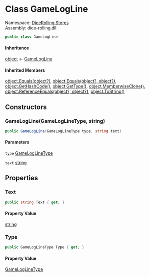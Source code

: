# <a id="DiceRolling_Stores_GameLogLine"></a> Class GameLogLine

Namespace: [DiceRolling.Stores](DiceRolling.Stores.md)  
Assembly: dice\-rolling.dll  

```csharp
public class GameLogLine
```

#### Inheritance

[object](https://learn.microsoft.com/dotnet/api/system.object) ← 
[GameLogLine](DiceRolling.Stores.GameLogLine.md)

#### Inherited Members

[object.Equals\(object?\)](https://learn.microsoft.com/dotnet/api/system.object.equals\#system\-object\-equals\(system\-object\)), 
[object.Equals\(object?, object?\)](https://learn.microsoft.com/dotnet/api/system.object.equals\#system\-object\-equals\(system\-object\-system\-object\)), 
[object.GetHashCode\(\)](https://learn.microsoft.com/dotnet/api/system.object.gethashcode), 
[object.GetType\(\)](https://learn.microsoft.com/dotnet/api/system.object.gettype), 
[object.MemberwiseClone\(\)](https://learn.microsoft.com/dotnet/api/system.object.memberwiseclone), 
[object.ReferenceEquals\(object?, object?\)](https://learn.microsoft.com/dotnet/api/system.object.referenceequals), 
[object.ToString\(\)](https://learn.microsoft.com/dotnet/api/system.object.tostring)

## Constructors

### <a id="DiceRolling_Stores_GameLogLine__ctor_DiceRolling_Stores_GameLogLineType_System_String_"></a> GameLogLine\(GameLogLineType, string\)

```csharp
public GameLogLine(GameLogLineType type, string text)
```

#### Parameters

`type` [GameLogLineType](DiceRolling.Stores.GameLogLineType.md)

`text` [string](https://learn.microsoft.com/dotnet/api/system.string)

## Properties

### <a id="DiceRolling_Stores_GameLogLine_Text"></a> Text

```csharp
public string Text { get; }
```

#### Property Value

 [string](https://learn.microsoft.com/dotnet/api/system.string)

### <a id="DiceRolling_Stores_GameLogLine_Type"></a> Type

```csharp
public GameLogLineType Type { get; }
```

#### Property Value

 [GameLogLineType](DiceRolling.Stores.GameLogLineType.md)

